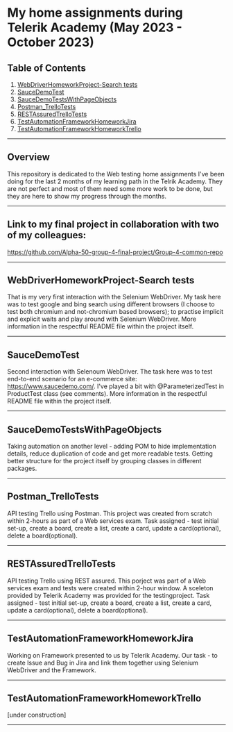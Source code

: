 # My home assignments during Telerik Academy (May 2023 - October 2023)

## Table of Contents
1. [WebDriverHomeworkProject-Search tests](#WebDriverHomeworkProject-Searchtests)
2. [SauceDemoTest](#SauceDemoTest)
3. [SauceDemoTestsWithPageObjects](#SauceDemoTestsWithPageObjects)
4. [Postman_TrelloTests](#Postman_TrelloTests)
5. [RESTAssuredTrelloTests](#RESTAssuredTrelloTests)
6. [TestAutomationFrameworkHomeworkJira](#TestAutomationFrameworkHomeworkJira)
7. [TestAutomationFrameworkHomeworkTrello](#TestAutomationFrameworkHomeworkTrello)


---

## Overview
This repository is dedicated to the Web testing home assignments I've been doing for the last 2 months of my learning path in the Telrik Academy. They are not perfect and most of them need some more work to be done, but they are here to show my progress through the months. 

---

## Link to my final project in collaboration with two of my colleagues: 
https://github.com/Alpha-50-group-4-final-project/Group-4-common-repo
 
---

## WebDriverHomeworkProject-Search tests
That is my very first interaction with the Selenium WebDriver. My task here was to test google and bing search using different browsers (I choose to test both chromium and not-chromium based browsers); to practise implicit and explicit waits and play around with Selenium WebDriver. More information in the respectful README file within the project itself.

---

## SauceDemoTest
Second interaction with Selenoum WebDriver. The task here was to test end-to-end scenario for an e-commerce site: https://www.saucedemo.com/. I've played a bit with @ParameterizedTest in ProductTest class (see comments). More information in the respectful README file within the project itself.

---

## SauceDemoTestsWithPageObjects
Taking automation on another level - adding POM to hide implementation details, reduce duplication of code and get more readable tests. Getting better structure for the project itself by grouping classes in different packages.

---

## Postman_TrelloTests
API testing Trello using Postman. This project was created from scratch within 2-hours as part of a Web services exam. Task assigned - test initial set-up, create a board, create a list, create a card, update a card(optional), delete a board(optional).

---

## RESTAssuredTrelloTests
API testing Trello using REST assured. This porject was part of a Web services exam and tests were created within 2-hour window. A sceleton provided by Telerik Academy was provided for the testingproject. Task assigned - test initial set-up, create a board, create a list, create a card, update a card(optional), delete a board(optional).

---

## TestAutomationFrameworkHomeworkJira
Working on Framework presented to us by Telerik Academy. Our task - to create Issue and Bug in Jira and link them together using Selenium WebDriver and the Framework.

---

## TestAutomationFrameworkHomeworkTrello
[under construction]
 
---

